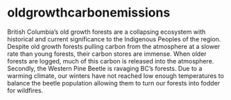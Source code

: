 # oldgrowthcarbonemissions
British Columbia’s old growth forests are a collapsing ecosystem with historical and current significance to the Indigenous Peoples of the region. Despite old growth forests pulling carbon from the atmosphere at a slower rate than young forests, their carbon stores are immense. When older forests are logged, much of this carbon is released into the atmosphere. Secondly, the Western Pine Beetle is ravaging BC’s forests. Due to a warming climate, our winters have not reached low enough temperatures to balance the beetle population allowing them to turn our forests into fodder for wildfires. 
